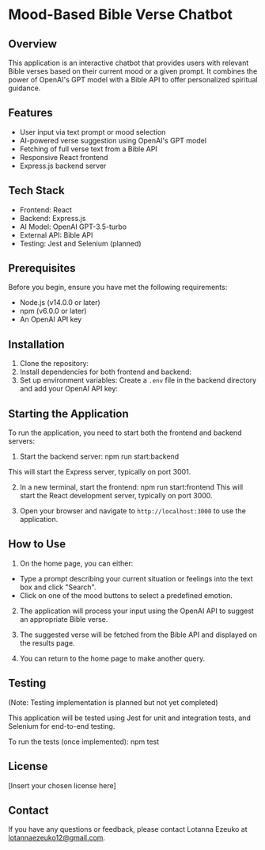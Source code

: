 # Mood-Based Bible Verse Chatbot

## Overview

This application is an interactive chatbot that provides users with relevant Bible verses based on their current mood or a given prompt. It combines the power of OpenAI's GPT model with a Bible API to offer personalized spiritual guidance.

## Features

- User input via text prompt or mood selection
- AI-powered verse suggestion using OpenAI's GPT model
- Fetching of full verse text from a Bible API
- Responsive React frontend
- Express.js backend server

## Tech Stack

- Frontend: React
- Backend: Express.js
- AI Model: OpenAI GPT-3.5-turbo
- External API: Bible API
- Testing: Jest and Selenium (planned)

## Prerequisites

Before you begin, ensure you have met the following requirements:

- Node.js (v14.0.0 or later)
- npm (v6.0.0 or later)
- An OpenAI API key

## Installation

1. Clone the repository:
2. Install dependencies for both frontend and backend:
3. Set up environment variables:
Create a `.env` file in the backend directory and add your OpenAI API key:

## Starting the Application

To run the application, you need to start both the frontend and backend servers:

1. Start the backend server:
npm run start:backend

This will start the Express server, typically on port 3001.

2. In a new terminal, start the frontend:
npm run start:frontend
This will start the React development server, typically on port 3000.

3. Open your browser and navigate to `http://localhost:3000` to use the application.

## How to Use

1. On the home page, you can either:
- Type a prompt describing your current situation or feelings into the text box and click "Search".
- Click on one of the mood buttons to select a predefined emotion.

2. The application will process your input using the OpenAI API to suggest an appropriate Bible verse.

3. The suggested verse will be fetched from the Bible API and displayed on the results page.

4. You can return to the home page to make another query.

## Testing

(Note: Testing implementation is planned but not yet completed)

This application will be tested using Jest for unit and integration tests, and Selenium for end-to-end testing.

To run the tests (once implemented):
npm test


## License

[Insert your chosen license here]

## Contact

If you have any questions or feedback, please contact Lotanna Ezeuko at lotannaezeuko12@gmail.com.